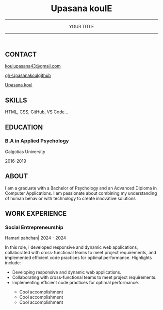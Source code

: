 <html>
<head>
    <link href="style.css" rel="stylesheet">
    <title>Your name resume</title>
    <link rel="stylesheet" href="https://cdnjs.cloudflare.com/ajax/libs/font-awesome/5.15.4/css/all.min.css">
</head>

<body>
    <header id="header">
        <!-- resume header with your name and title -->
        <h1>Upasana koulE</h1>
        <hr>
        YOUR TITLE
        <hr>
    </header>
    <main>
        <article id="mainLeft">
            <section>
                <h2>CONTACT</h2>
                <!-- contact info including social media -->
                <p>
                    <i class="fa fa-envelope" aria-hidden="true"></i>
                    <a href="mailto: koulupasana43@gmail.com">koulupasana43@gmail.com</a>
                </p>
                <p>
                    <i class="fab fa-github" aria-hidden="true"></i>
                    <a href="github.com/gh-Upasanakoulgithub">gh-Upasanakoulgithub</a>
                </p>
                <p>
                    <i class="fab fa-linkedin" aria-hidden="true"></i>
                    <a href="linkedin.com/Upasana koul">Upasana koul</a>
                </p>
            </section>
            <section>
                <h2>SKILLS</h2>
                <!-- your skills -->
                <p>HTML, CSS, GitHub, VS Code...</p>
            </section>
            <section>
                <h2>EDUCATION</h2>
                <!-- your education -->
                <h3>B.A in Applied Psychology</h3>
                <p>
                    Galgotias University 
                </p>
                <p>
                    2016-2019
                </p>
            </section>            
        </article>
        <article id="mainRight">
            <section>
                <h2>ABOUT</h2>
                <!-- about you -->
                <p>I am a graduate with a Bachelor of Psychology and an Advanced Diploma in Computer Applications. I am passionate about combining my understanding of human behavior with technology to create innovative solutions </p>
            </section>
            <section>
                <h2>WORK EXPERIENCE</h2>
                <!-- Participated in a NGO   focused on skill development for the underprivileged -->
                <h3>Social Entrepreneurship</h3>
                <p>
                        Hamari pahchan| 2024 - 2024
                </p>
                <p>
                   In this role, I developed responsive and dynamic web applications, collaborated with cross-functional teams to meet project requirements, and implemented efficient code practices for optimal performance. Highlights include:

- Developing responsive and dynamic web applications.
- Collaborating with cross-functional teams to meet project requirements.
- Implementing efficient code practices for optimal performance.
                </p>
                <ul>
                        <li>Cool accomplishment</li>
                        <li>Cool accomplishment</li>
                        <li>Cool accomplishment</li>
                </ul>
            </section>
        </article>
    </main>
</body>
</html>